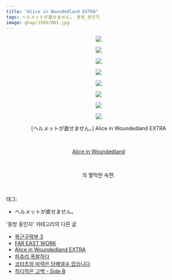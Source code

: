 ```yaml
---
title: "Alice in Woundedland EXTRA"
tags: ヘルメットが直せません。 동방_동인지
image: ghap/1566/001.jpg
---
```

<div class="article">
<p style="text-align: center; clear: none; float: none;"><img src="{{ site.nasurl }}/ghap/1566/001.jpg"/></p>
<p style="text-align: center; clear: none; float: none;"><img src="{{ site.nasurl }}/ghap/1566/002.jpg"/></p>
<p style="text-align: center; clear: none; float: none;"><img src="{{ site.nasurl }}/ghap/1566/003.jpg"/></p>
<p style="text-align: center; clear: none; float: none;"><img src="{{ site.nasurl }}/ghap/1566/004.jpg"/></p>
<p style="text-align: center; clear: none; float: none;"><img src="{{ site.nasurl }}/ghap/1566/005.jpg"/></p>
<p style="text-align: center; clear: none; float: none;"><img src="{{ site.nasurl }}/ghap/1566/006.jpg"/></p>
<p style="text-align: center; clear: none; float: none;"><img src="{{ site.nasurl }}/ghap/1566/007.jpg"/></p>
<p style="text-align: center; clear: none; float: none;"><img src="{{ site.nasurl }}/ghap/1566/008.jpg"/></p>
<p style="text-align: center; clear: none; float: none;">[ヘルメットが直せません。] Alice in Woundedland EXTRA</p>
<p style="text-align: center; clear: none; float: none;"><br/></p>
<p style="text-align: center; clear: none; float: none;"><a href="http://ghaptouhou.tistory.com/389" target="_blank">Alice in Woundedland</a></p>
<p style="text-align: center; clear: none; float: none;"><br/></p>
<p style="text-align: center; clear: none; float: none;">의 짤막한 속편.<br/></p>
<p><br/></p>
</div><div class="tagTrail">
<p>태그: </p>
<ul>
<li>ヘルメットが直せません。</li>
</ul>
</div><div class="another">
<p>'동방 동인지' 카테고리의 다른 글</p>
<ul>
<li><a href="/2016-08-14-ghap_1568">복근구락부 3</a></li>
<li><a href="/2016-08-14-ghap_1567">FAR EAST WORK</a></li>
<li><a href="/2016-08-14-ghap_1566">Alice in Woundedland EXTRA</a></li>
<li><a href="/2016-08-14-ghap_1565">파츄리 폭발하다</a></li>
<li><a href="/2016-08-14-ghap_1564">코타츠의 마력은 당해낼수 없습니다</a></li>
<li><a href="/2016-08-14-ghap_1563">작디작은 고백 - Side B</a></li>
</ul>
</div><div class="cb_module cb_fluid">
<div class="cb_wrt cb_profile">
</div><!-- commentList close -->
</div>